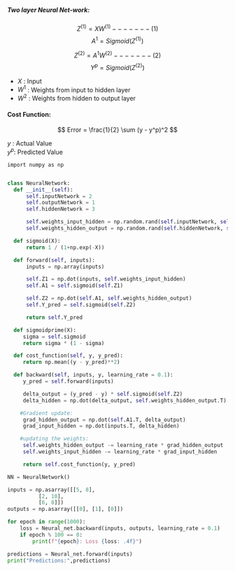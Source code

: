 ##### Two layer Neural Net-work:

$$ Z^{(1)} = XW^{(1)} ------- (1) $$
$$ A^1 = Sigmoid(Z^{(1)}) $$

$$ Z^{(2)} = A^1W^{(2)} ------- (2) $$
$$ Y^p = Sigmoid(Z^{(2)}) $$

- $X$ : Input
- $W^1$ :  Weights from  input to hidden layer 
- $W^2$ :  Weights from  hidden to output layer

#### Cost Function:

$$ Error = \frac{1}{2} \sum (y - y^p)^2 $$

$y$ : Actual Value \
$y^p$: Predicted Value

```
import numpy as np
```

```python

class NeuralNetwork:
  def __init__(self):
      self.inputNetwork = 2
      self.outputNetwork = 1
      self.hiddenNetwork = 3

      self.weights_input_hidden = np.random.rand(self.inputNetwork, self.hiddenNetwork)
      self.weights_hidden_output = np.random.rand(self.hiddenNetwork, self.outputNetwork)

  def sigmoid(X):
      return 1 / (1+np.exp(-X))

  def forward(self, inputs):
      inputs = np.array(inputs)

      self.Z1 = np.dot(inputs, self.weights_input_hidden)
      self.A1 = self.sigmoid(self.Z1)

      self.Z2 = np.dot(self.A1, self.weights_hidden_output)
      self.Y_pred = self.sigmoid(self.Z2)

      return self.Y_pred

  def sigmoidprime(X):
     sigma = self.sigmoid
     return sigma * (1 - sigma)

  def cost_function(self, y, y_pred):
     return np.mean((y - y_pred)**2)

  def backward(self, inputs, y, learning_rate = 0.1):
     y_pred = self.forward(inputs)

     delta_output = (y_pred - y) * self.sigmoid(self.Z2)
     delta_hidden = np.dot(delta_output, self.weights_hidden_output.T) * self.sigmoidprime(self.Z1)

    #Gradient update:
     grad_hidden_output = np.dot(self.A1.T, delta_output)
     grad_input_hidden = np.dot(inputs.T, delta_hidden)

    #updating the weights:
     self.weights_hidden_output -= learning_rate * grad_hidden_output 
     self.weights_input_hidden -= learning_rate * grad_input_hidden

     return self.cost_function(y, y_pred) 

```

```python
NN = NeuralNetwork()

inputs = np.asarray([[5, 8],
          [2, 10],
          [6, 8]])
outputs = np.asarray([[0], [1], [0]])

for epoch in range(1000):
    loss = Neural_net.backward(inputs, outputs, learning_rate = 0.1)
    if epoch % 100 == 0:
        print(f"{epoch}: Loss {loss: .4f}")

predictions = Neural_net.forward(inputs)
print("Predictions:",predictions)
```
